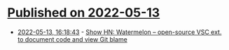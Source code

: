 # [Published on 2022-05-13](index.md)

* [2022-05-13, 16:18:43](https://news.ycombinator.com/item?id=31369488) - [Show HN: Watermelon – open-source VSC ext. to document code and view Git blame](https://github.com/watermelontools/wm-extension)
